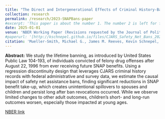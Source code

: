 ```yaml
---
title: "The Direct and Intergenerational Effects of Criminal History-Based Safety Net Bans in the U.S."
collection: research
permalink: /research/2023-SNAPBans-paper
#excerpt: 'This paper is about the number 1. The number 2 is left for future work.'
date: 2025-01-01
venue: 'NBER Working Paper (Revisions requested by the Journal of Political Economy)' 
#paperurl: '[http://kschnepel.github.io/files/CJARS_Safety_Net_Bans_20240830.pdf](https://www.nber.org/papers/w31983)'
citation: 'Mueller-Smith, Michael G., James M. Reeves, Kevin Schnepel, and Caroline Walker (2023). &quot;The Direct and Intergenerational Effects of Criminal History-Based Safety Net Bans in the US..&quot; revisions requested at <i>Journal of Political Economy</i>, <i>NBER Working Paper No. W31983</i>'
---
```


**Abstract:** We study the lifetime banning, as introduced by United States Public Law 104-193, of individuals convicted of felony drug offenses after August 22, 1996 from ever receiving future SNAP benefits. Using a regression discontinuity design that leverages CJARS criminal history records with federal administrative and survey data, we estimate the causal impact of safety net assistance bans, finding significant reductions in SNAP benefit take-up, which creates unintentional spillovers to spouses and children and persist long after ban revocations occurred. While we observe limited changes to other adult outcomes, children’s short- and long-run outcomes worsen, especially those impacted at young ages.

[NBER link](https://www.nber.org/paper/w31983)

